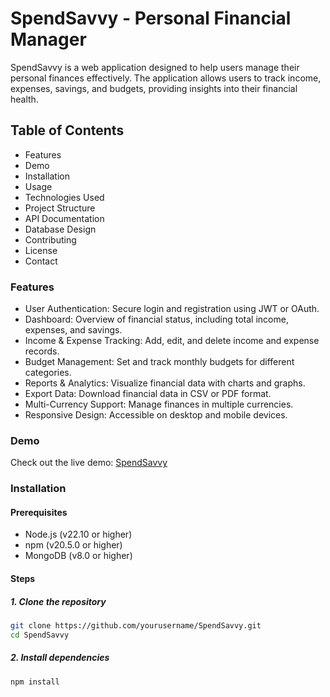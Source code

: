 # SpendSavvy - Personal Financial Manager

SpendSavvy is a web application designed to help users manage their personal finances effectively. The application allows users to track income, expenses, savings, and budgets, providing insights into their financial health.

## Table of Contents

* Features
* Demo
* Installation
* Usage
* Technologies Used
* Project Structure
* API Documentation
* Database Design
* Contributing
* License
* Contact

### Features

* User Authentication: Secure login and registration using JWT or OAuth.
* Dashboard: Overview of financial status, including total income, expenses, and savings.
* Income & Expense Tracking: Add, edit, and delete income and expense records.
* Budget Management: Set and track monthly budgets for different categories.
* Reports & Analytics: Visualize financial data with charts and graphs.
* Export Data: Download financial data in CSV or PDF format.
* Multi-Currency Support: Manage finances in multiple currencies.
* Responsive Design: Accessible on desktop and mobile devices.

### Demo

Check out the live demo: [SpendSavvy](url)

### Installation

#### Prerequisites

* Node.js (v22.10 or higher)
* npm (v20.5.0 or higher)
* MongoDB (v8.0 or higher)

#### Steps

##### 1. Clone the repository

```bash
git clone https://github.com/yourusername/SpendSavvy.git
cd SpendSavvy
```

##### 2. Install dependencies

```javascript
npm install
```
